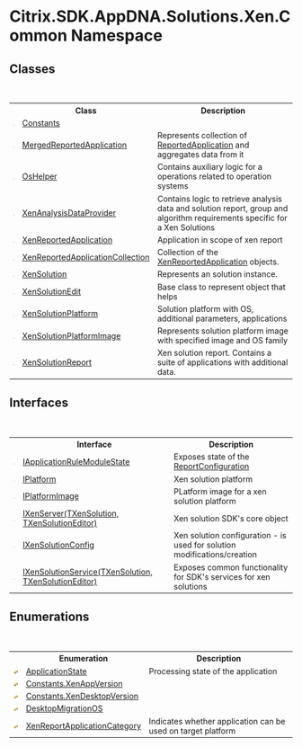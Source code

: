 # Citrix.SDK.AppDNA.Solutions.Xen.Common Namespace

## Classes
&nbsp;<table><tr><th></th><th>Class</th><th>Description</th></tr><tr><td>![Public class](media/pubclass.gif "Public class")</td><td><a href="T_Citrix_SDK_AppDNA_Solutions_Xen_Common_Constants">Constants</a></td><td /></tr><tr><td>![Public class](media/pubclass.gif "Public class")</td><td><a href="T_Citrix_SDK_AppDNA_Solutions_Xen_Common_MergedReportedApplication">MergedReportedApplication</a></td><td>
Represents collection of <a href="T_Citrix_SDK_AppDNA_ReportedApplication">ReportedApplication</a> and aggregates data from it</td></tr><tr><td>![Public class](media/pubclass.gif "Public class")</td><td><a href="T_Citrix_SDK_AppDNA_Solutions_Xen_Common_OsHelper">OsHelper</a></td><td>
Contains auxiliary logic for a operations related to operation systems</td></tr><tr><td>![Public class](media/pubclass.gif "Public class")</td><td><a href="T_Citrix_SDK_AppDNA_Solutions_Xen_Common_XenAnalysisDataProvider">XenAnalysisDataProvider</a></td><td>
Contains logic to retrieve analysis data and solution report, group and algorithm requirements specific for a Xen Solutions</td></tr><tr><td>![Public class](media/pubclass.gif "Public class")</td><td><a href="T_Citrix_SDK_AppDNA_Solutions_Xen_Common_XenReportedApplication">XenReportedApplication</a></td><td>
Application in scope of xen report</td></tr><tr><td>![Public class](media/pubclass.gif "Public class")</td><td><a href="T_Citrix_SDK_AppDNA_Solutions_Xen_Common_XenReportedApplicationCollection">XenReportedApplicationCollection</a></td><td>
Collection of the <a href="T_Citrix_SDK_AppDNA_Solutions_Xen_Common_XenReportedApplication">XenReportedApplication</a> objects.</td></tr><tr><td>![Public class](media/pubclass.gif "Public class")</td><td><a href="T_Citrix_SDK_AppDNA_Solutions_Xen_Common_XenSolution">XenSolution</a></td><td>
Represents an solution instance.</td></tr><tr><td>![Public class](media/pubclass.gif "Public class")</td><td><a href="T_Citrix_SDK_AppDNA_Solutions_Xen_Common_XenSolutionEdit">XenSolutionEdit</a></td><td>
Base class to represent object that helps</td></tr><tr><td>![Public class](media/pubclass.gif "Public class")</td><td><a href="T_Citrix_SDK_AppDNA_Solutions_Xen_Common_XenSolutionPlatform">XenSolutionPlatform</a></td><td>
Solution platform with OS, additional parameters, applications</td></tr><tr><td>![Public class](media/pubclass.gif "Public class")</td><td><a href="T_Citrix_SDK_AppDNA_Solutions_Xen_Common_XenSolutionPlatformImage">XenSolutionPlatformImage</a></td><td>
Represents solution platform image with specified image and OS family</td></tr><tr><td>![Public class](media/pubclass.gif "Public class")</td><td><a href="T_Citrix_SDK_AppDNA_Solutions_Xen_Common_XenSolutionReport">XenSolutionReport</a></td><td>
Xen solution report. Contains a suite of applications with additional data.</td></tr></table>

## Interfaces
&nbsp;<table><tr><th></th><th>Interface</th><th>Description</th></tr><tr><td>![Public interface](media/pubinterface.gif "Public interface")</td><td><a href="T_Citrix_SDK_AppDNA_Solutions_Xen_Common_IApplicationRuleModuleState">IApplicationRuleModuleState</a></td><td>
Exposes state of the <a href="T_Citrix_SDK_AppDNA_ReportConfiguration">ReportConfiguration</a></td></tr><tr><td>![Public interface](media/pubinterface.gif "Public interface")</td><td><a href="T_Citrix_SDK_AppDNA_Solutions_Xen_Common_IPlatform">IPlatform</a></td><td>
Xen solution platform</td></tr><tr><td>![Public interface](media/pubinterface.gif "Public interface")</td><td><a href="T_Citrix_SDK_AppDNA_Solutions_Xen_Common_IPlatformImage">IPlatformImage</a></td><td>
PLatform image for a xen solution platform</td></tr><tr><td>![Public interface](media/pubinterface.gif "Public interface")</td><td><a href="T_Citrix_SDK_AppDNA_Solutions_Xen_Common_IXenServer_2">IXenServer(TXenSolution, TXenSolutionEditor)</a></td><td>
Xen solution SDK's core object</td></tr><tr><td>![Public interface](media/pubinterface.gif "Public interface")</td><td><a href="T_Citrix_SDK_AppDNA_Solutions_Xen_Common_IXenSolutionConfig">IXenSolutionConfig</a></td><td>
Xen solution configuration - is used for solution modifications/creation</td></tr><tr><td>![Public interface](media/pubinterface.gif "Public interface")</td><td><a href="T_Citrix_SDK_AppDNA_Solutions_Xen_Common_IXenSolutionService_2">IXenSolutionService(TXenSolution, TXenSolutionEditor)</a></td><td>
Exposes common functionality for SDK's services for xen solutions</td></tr></table>

## Enumerations
&nbsp;<table><tr><th></th><th>Enumeration</th><th>Description</th></tr><tr><td>![Public enumeration](media/pubenumeration.gif "Public enumeration")</td><td><a href="T_Citrix_SDK_AppDNA_Solutions_Xen_Common_ApplicationState">ApplicationState</a></td><td>
Processing state of the application</td></tr><tr><td>![Public enumeration](media/pubenumeration.gif "Public enumeration")</td><td><a href="T_Citrix_SDK_AppDNA_Solutions_Xen_Common_Constants_XenAppVersion">Constants.XenAppVersion</a></td><td /></tr><tr><td>![Public enumeration](media/pubenumeration.gif "Public enumeration")</td><td><a href="T_Citrix_SDK_AppDNA_Solutions_Xen_Common_Constants_XenDesktopVersion">Constants.XenDesktopVersion</a></td><td /></tr><tr><td>![Public enumeration](media/pubenumeration.gif "Public enumeration")</td><td><a href="T_Citrix_SDK_AppDNA_Solutions_Xen_Common_DesktopMigrationOS">DesktopMigrationOS</a></td><td /></tr><tr><td>![Public enumeration](media/pubenumeration.gif "Public enumeration")</td><td><a href="T_Citrix_SDK_AppDNA_Solutions_Xen_Common_XenReportApplicationCategory">XenReportApplicationCategory</a></td><td>
Indicates whether application can be used on target platform</td></tr></table>&nbsp;
